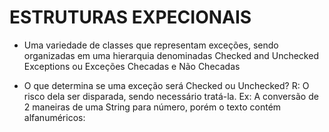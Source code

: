 # ESTRUTURAS EXPECIONAIS
- Uma variedade de classes que representam exceções, sendo organizadas em uma hierarquia denominadas Checked and Unchecked Exceptions ou Exceções Checadas e Não Checadas

- O que determina se uma exceção será Checked ou Unchecked?
    R: O risco dela ser disparada, sendo necessário tratá-la.
        Ex: A conversão de 2 maneiras de uma String para número, porém o texto contém alfanuméricos:

